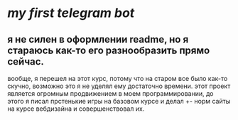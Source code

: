 # *my first telegram bot*
## я не силен в оформлении readme, но я стараюсь как-то его разнообразить прямо сейчас. ##

вообще, я перешел на этот курс, потому что на старом все было как-то скучно, возможно это я не уделял ему достаточно времени.
этот проект является огромным продвижением в моем программировании, до этого я писал прстенькие игры на базовом курсе и делал +- норм сайты на курсе вебдизайна и совершенствовал их.
